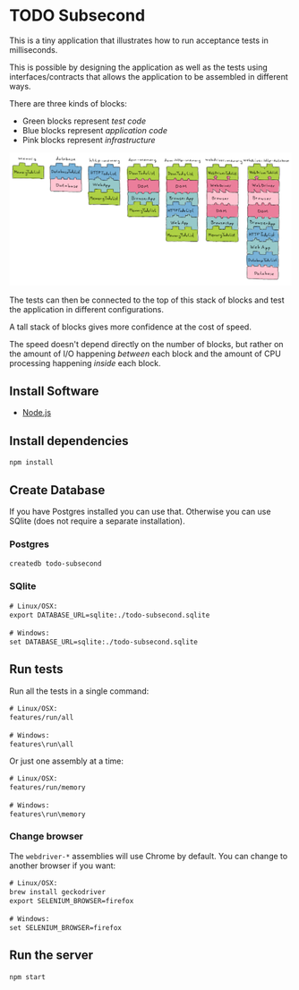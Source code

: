 # TODO Subsecond

This is a tiny application that illustrates how to run acceptance tests in
milliseconds.

This is possible by designing the application as well as the tests using
interfaces/contracts that allows the application to be assembled in different ways.

There are three kinds of blocks:

* Green blocks represent *test code*
* Blue blocks represent *application code*
* Pink blocks represent *infrastructure*

![lego](docs/lego.png)

The tests can then be connected to the top of this stack of blocks and test the
application in different configurations.

A tall stack of blocks gives more confidence at the cost of speed.

The speed doesn't depend directly on the number of blocks, but rather on the
amount of I/O happening *between* each block and the amount of CPU processing
happening *inside* each block.

## Install Software

* [Node.js](https://nodejs.org/en/download/)

## Install dependencies

    npm install

## Create Database

If you have Postgres installed you can use that. Otherwise you can use SQlite (does not require a separate installation).

### Postgres

    createdb todo-subsecond

### SQlite

    # Linux/OSX:
    export DATABASE_URL=sqlite:./todo-subsecond.sqlite

    # Windows:
    set DATABASE_URL=sqlite:./todo-subsecond.sqlite

## Run tests

Run all the tests in a single command:

    # Linux/OSX:
    features/run/all

    # Windows:
    features\run\all

Or just one assembly at a time:

    # Linux/OSX:
    features/run/memory

    # Windows:
    features\run\memory

### Change browser

The `webdriver-*` assemblies will use Chrome by default. You can change to another browser if you want:

    # Linux/OSX:
    brew install geckodriver
    export SELENIUM_BROWSER=firefox

    # Windows:
    set SELENIUM_BROWSER=firefox

## Run the server

    npm start
